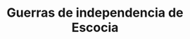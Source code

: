 ﻿---
title: "Guerras de independencia de Escocia"
permalink: periodes_228.html
layout: periode
dataInici: 1296
dataFi: 1357
sidebar: periodes
pares:
  - id: 299
    title: "Islas Británicas"
    dataInici: "(1066)"
    dataFi: "(1500)"

fills:
  - id: 229
    title: "Primera Guerra de Independencia"
    dataInici: "(1296)"
    dataFi: "(1328)"

  - id: 230
    title: "Segunda Guerra de Independencia"
    dataInici: "(1332)"
    dataFi: "(1357)"

jocsPrincipals:
jocsEscenaris:
jocsEpoca:
jocsEpocaEscenaris:
---
